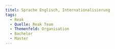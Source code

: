 ```yaml
---
titel: Sprache Englisch, Internationalisierung
tags:
  - Reak
  - Quelle: Reak Team
  - Themenfeld: Organisation
  - Bachelor
  - Master
---
```

